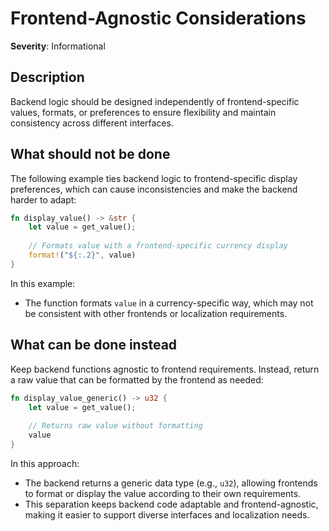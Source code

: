 # Frontend-Agnostic Considerations

**Severity**: Informational

## Description

Backend logic should be designed independently of frontend-specific values, formats, or preferences to ensure
flexibility and maintain consistency across different interfaces.

## What should not be done

The following example ties backend logic to frontend-specific display preferences, which can cause inconsistencies and
make the backend harder to adapt:

```rust
fn display_value() -> &str {
    let value = get_value();
    
    // Formats value with a frontend-specific currency display
    format!("${:.2}", value)
}
```

In this example:

- The function formats `value` in a currency-specific way, which may not be consistent with other frontends or
  localization requirements.

## What can be done instead

Keep backend functions agnostic to frontend requirements. Instead, return a raw value that can be formatted by the
frontend as needed:

```rust
fn display_value_generic() -> u32 {
    let value = get_value();
    
    // Returns raw value without formatting
    value
}
```

In this approach:

- The backend returns a generic data type (e.g., `u32`), allowing frontends to format or display the value according to
  their own requirements.
- This separation keeps backend code adaptable and frontend-agnostic, making it easier to support diverse interfaces and
  localization needs.
